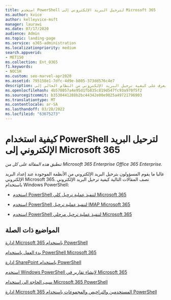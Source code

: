```yaml
---
title: استخدم PowerShell لترحيل البريد الإلكتروني إلى Microsoft 365
ms.author: kvice
author: kelleyvice-msft
manager: laurawi
ms.date: 07/17/2020
audience: Admin
ms.topic: landing-page
ms.service: o365-administration
ms.localizationpriority: medium
search.appverid:
- MET150
ms.collection: Ent_O365
f1.keywords:
- NOCSH
ms.custom: seo-marvel-apr2020
ms.assetid: 795158e1-7dfc-4d9e-b805-373dd576c4e7
description: تعرف على كيفية ترحيل البريد الإلكتروني من النظام الحالي إلى Microsoft 365 باستخدام PowerShell.
ms.openlocfilehash: 4b578057a4e95d1fb835c819d547fc93a970f5f2
ms.sourcegitcommit: b3530441288b2bc44342e00e9025a49721796903
ms.translationtype: MT
ms.contentlocale: ar-SA
ms.lasthandoff: 03/20/2022
ms.locfileid: "63675273"
---
```

# <a name="how-to-use-powershell-to-migrate-email-to-microsoft-365"></a>كيفية استخدام PowerShell لترحيل البريد الإلكتروني إلى Microsoft 365

*تنطبق هذه المقالة على كل من Microsoft 365 Enterprise Office 365 Enterprise.*

غالبا ما يقوم المسؤولون بترحيل البريد الإلكتروني من الأنظمة الموجودة عند إعداد البريد الإلكتروني Microsoft 365. تصف المقالات التالية كيفية ترحيل البريد الإلكتروني باستخدام Windows PowerShell:
  
- [استخدم PowerShell لتنفيذ عملية ترحيل كلي Microsoft 365](use-powershell-to-perform-a-cutover-migration-to-microsoft-365.md)
    
- [استخدم PowerShell لتنفيذ عملية ترحيل IMAP Microsoft 365](use-powershell-to-perform-an-imap-migration-to-microsoft-365.md)
    
- [استخدم PowerShell لتنفيذ عملية ترحيل مرحلي Microsoft 365](use-powershell-to-perform-a-staged-migration-to-microsoft-365.md)
    
## <a name="related-topics"></a>المواضيع ذات الصلة

[إدارة Microsoft 365 باستخدام PowerShell](manage-microsoft-365-with-microsoft-365-powershell.md)
  
[بدء العمل باستخدام PowerShell Microsoft 365](getting-started-with-microsoft-365-powershell.md)
  
[إدارة SharePoint باستخدام PowerShell](manage-sharepoint-online-with-microsoft-365-powershell.md)
  
[استخدم Windows PowerShell لإنشاء تقارير في Microsoft 365](use-windows-powershell-to-create-reports-in-microsoft-365.md)

[سبب الحاجة إلى استخدام Microsoft 365 PowerShell](why-you-need-to-use-microsoft-365-powershell.md)
  
[إدارة Microsoft 365 المستخدمين والتراخيص والمجموعات باستخدام PowerShell](manage-user-accounts-and-licenses-with-microsoft-365-powershell.md)
